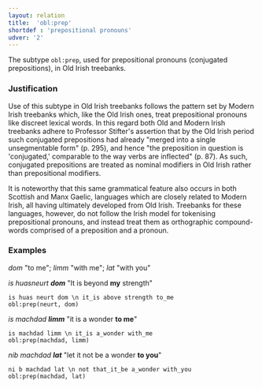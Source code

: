 ```yaml
---
layout: relation
title:  'obl:prep'
shortdef : 'prepositional pronouns'
udver: '2'
---
```


The subtype `obl:prep`, used for prepositional pronouns (conjugated prepositions), in Old Irish treebanks.

### Justification

Use of this subtype in Old Irish treebanks follows the pattern set by Modern Irish treebanks which, like the Old Irish ones, treat prepositional pronouns like discreet lexical words. In this regard both Old and Modern Irish treebanks adhere to Professor Stifter's assertion that by the Old Irish period such conjugated prepositions had already "merged into a single unsegmentable form" (p. 295), and hence "the preposition in question is 'conjugated,' comparable to the way verbs are inflected" (p. 87). As such, conjugated prepositions are treated as nominal modifiers in Old Irish rather than prepositional modifiers.

It is noteworthy that this same grammatical feature also occurs in both Scottish and Manx Gaelic, languages which are closely related to Modern Irish, all having ultimately developed from Old Irish. Treebanks for these languages, however, do not follow the Irish model for tokenising prepositional pronouns, and instead treat them as orthographic compound-words comprised of a preposition and a pronoun.

### Examples
_dom_ "to me"; _limm_ "with me"; _lat_ "with you"

_is huasneurt <b>dom</b>_ "It is beyond <b>my</b> strength"
 
~~~ sdparse
is huas neurt dom \n it_is above strength to_me
obl:prep(neurt, dom)
~~~

_is machdad <b>limm</b>_ "it is a wonder <b>to me</b>"

~~~ sdparse
is machdad limm \n it_is a_wonder with_me
obl:prep(machdad, limm)
~~~

_nib machdad <b>lat</b>_ "let it not be a wonder <b>to you</b>"

~~~ sdparse
ni b machdad lat \n not that_it_be a_wonder with_you
obl:prep(machdad, lat)
~~~
